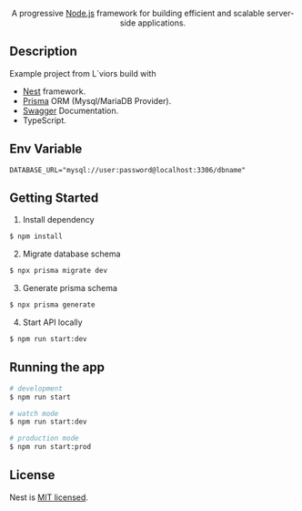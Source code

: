 [circleci-image]: https://img.shields.io/circleci/build/github/nestjs/nest/master?token=abc123def456
[circleci-url]: https://circleci.com/gh/nestjs/nest
  
  <p align="center">A progressive <a href="http://nodejs.org" target="_blank">Node.js</a> framework for building efficient and scalable server-side applications.</p>
  

## Description

Example project from L`viors build with 

- [Nest](https://github.com/nestjs/nest) framework.
- [Prisma](https://github.com/prisma/prisma) ORM (Mysql/MariaDB Provider).
- [Swagger](https://github.com/nestjs/swagger) Documentation.
- TypeScript.

## Env Variable
```
DATABASE_URL="mysql://user:password@localhost:3306/dbname"
```

## Getting Started

1. Install dependency
```bash
$ npm install
```

2. Migrate database schema
```bash
$ npx prisma migrate dev
```

3. Generate prisma schema
```bash
$ npx prisma generate
```

4. Start API locally
```bash
$ npm run start:dev
```

## Running the app

```bash
# development
$ npm run start

# watch mode
$ npm run start:dev

# production mode
$ npm run start:prod
```

## License

  Nest is [MIT licensed](https://github.com/nestjs/nest/blob/master/LICENSE).
